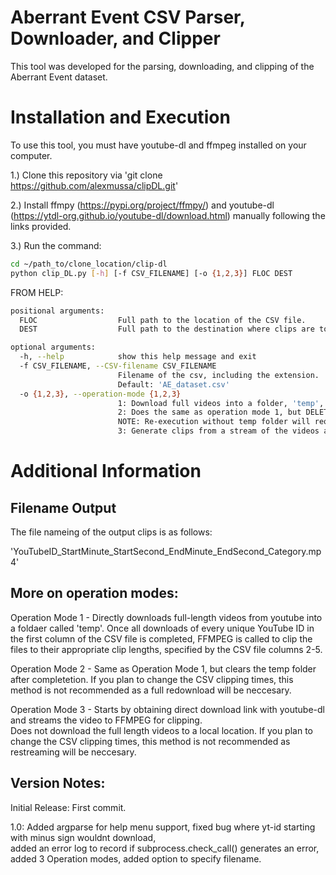 # Aberrant Event CSV Parser, Downloader, and Clipper

This tool was developed for the parsing, downloading,
and clipping of the Aberrant Event dataset.

# Installation and Execution

To use this tool, you must have youtube-dl and ffmpeg 
installed on your computer.

1.) Clone this repository via 'git clone https://github.com/alexmussa/clipDL.git'  

2.) Install ffmpy (https://pypi.org/project/ffmpy/) and youtube-dl (https://ytdl-org.github.io/youtube-dl/download.html) manually following the links provided. 

3.) Run the command: 

```bash
cd ~/path_to/clone_location/clip-dl
python clip_DL.py [-h] [-f CSV_FILENAME] [-o {1,2,3}] FLOC DEST
```

FROM HELP:

```bash
positional arguments:
  FLOC                  Full path to the location of the CSV file.
  DEST                  Full path to the destination where clips are to be stored.

optional arguments:
  -h, --help            show this help message and exit
  -f CSV_FILENAME, --CSV-filename CSV_FILENAME
                        Filename of the csv, including the extension.
                        Default: 'AE_dataset.csv'
  -o {1,2,3}, --operation-mode {1,2,3}
                        1: Download full videos into a folder, 'temp', and clip into a folder, 'clips' at DEST.
                        2: Does the same as operation mode 1, but DELETES the temp folder. 
                        NOTE: Re-execution without temp folder will require full dataset download or stream (opmode 3).
                        3: Generate clips from a stream of the videos and only saves the clips.
```
# Additional Information

## Filename Output

The file nameing of the output clips is as follows:
                    
'YouTubeID_StartMinute_StartSecond_EndMinute_EndSecond_Category.mp4'

## More on operation modes:

Operation Mode 1 -  Directly downloads full-length videos from youtube into a foldaer called 'temp'. Once all downloads of
                        every   unique YouTube ID in the first column of the CSV file is completed, FFMPEG is called to clip 
                        the files to their appropriate clip lengths, specified by the CSV file columns 2-5.
                        
Operation Mode 2 -  Same as Operation Mode 1, but clears the temp folder after completetion. If you plan to change the CSV 
                        clipping times, this method is not recommended as a full redownload will be neccesary.

Operation Mode 3 -  Starts by obtaining direct download link with youtube-dl and streams the video to FFMPEG for clipping.      
                        Does not download the full length videos to a local location. If you plan to change the CSV clipping 
                        times, this method is not recommended as restreaming will be neccesary.

## Version Notes:

Initial Release:    First commit.

1.0:                Added argparse for help menu support, fixed bug where yt-id starting with minus sign wouldnt download,  
                    added an error log to record if subprocess.check_call() generates an error, added 3 Operation modes, 
                    added option to specify filename.
